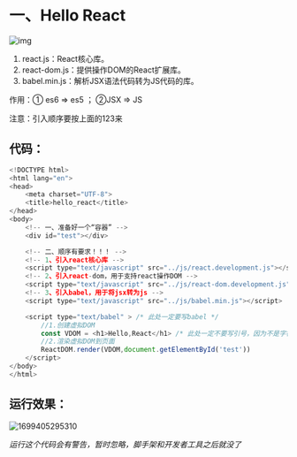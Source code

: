 # 一、Hello React

![img](https://cdn.nlark.com/yuque/0/2023/png/23171577/1699318461225-4c0da4fc-b0f7-4ae6-bbc3-8f25ffb8b879.png)

1. react.js：React核心库。
2. react-dom.js：提供操作DOM的React扩展库。
3. babel.min.js：解析JSX语法代码转为JS代码的库。

作用：①  es6 => es5 ； ②JSX => JS

注意：引入顺序要按上面的123来

## 代码：

```javascript
<!DOCTYPE html>
<html lang="en">
<head>
	<meta charset="UTF-8">
	<title>hello_react</title>
</head>
<body>
	<!-- 一、准备好一个“容器” -->
	<div id="test"></div>

	<!-- 二、顺序有要求！！！ -->
	<!-- 1、引入react核心库 -->
	<script type="text/javascript" src="../js/react.development.js"></script>
	<!-- 2、引入react-dom，用于支持react操作DOM -->
	<script type="text/javascript" src="../js/react-dom.development.js"></script>
	<!-- 3、引入babel，用于将jsx转为js -->
	<script type="text/javascript" src="../js/babel.min.js"></script>

	<script type="text/babel" > /* 此处一定要写babel */
		//1.创建虚拟DOM
		const VDOM = <h1>Hello,React</h1> /* 此处一定不要写引号，因为不是字符串   JSX语法*/
		//2.渲染虚拟DOM到页面
		ReactDOM.render(VDOM,document.getElementById('test'))
	</script>
</body>
</html>
```



## 运行效果：    

![1699405295310](C:\Users\13000\AppData\Roaming\Typora\typora-user-images\1699405295310.png)

*运行这个代码会有警告，暂时忽略，脚手架和开发者工具之后就没了*